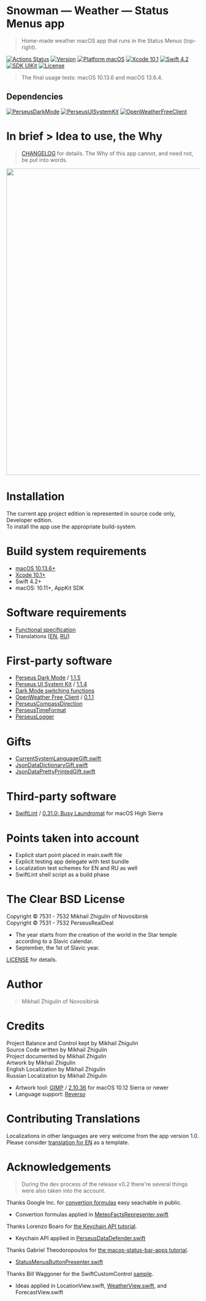 # Snowman — Weather — Status Menus app

> Home-made weather macOS app that runs in the Status Menus (top-right).

[![Actions Status](https://github.com/perseusrealdeal/Apple.macOSWeather/actions/workflows/main.yml/badge.svg)](https://github.com/perseusrealdeal/Apple.macOSWeather/actions)
[![Version](https://img.shields.io/badge/Version-0.3-green.svg)](/CHANGELOG.md)
[![Platform macOS](https://img.shields.io/badge/Platform-macOS%2010.11+-orange.svg)](https://en.wikipedia.org/wiki/MacOS_version_history)
[![Xcode 10.1](https://img.shields.io/badge/Xcode-10.1+-red.svg)](https://en.wikipedia.org/wiki/Xcode)
[![Swift 4.2](https://img.shields.io/badge/Swift-4.2-orange.svg)](https://docs.swift.org/swift-book/RevisionHistory/RevisionHistory.html)
[![SDK UIKit](https://img.shields.io/badge/SDK-UIKit%20-blueviolet.svg)](https://developer.apple.com/documentation/uikit)
[![License](http://img.shields.io/:The_Clear_BSD_License-blue.svg)](/LICENSE)

> The final usage tests: macOS 10.13.6 and macOS 13.6.4.

## Dependencies

[![PerseusDarkMode](http://img.shields.io/:PerseusDarkMode-1.1.5-green.svg)](https://github.com/perseusrealdeal/PerseusDarkMode/tree/1.1.5)
[![PerseusUISystemKit](http://img.shields.io/:PerseusUISystemKit-1.1.4-green.svg)](https://github.com/perseusrealdeal/PerseusUISystemKit/tree/1.1.4)
[![OpenWeatherFreeClient](http://img.shields.io/:OpenWeatherFreeClient-0.1.1-green.svg)](https://github.com/perseusrealdeal/OpenWeatherFreeClient/tree/0.1.1)

# In brief > Idea to use, the Why

> [CHANGELOG](/CHANGELOG.md) for details. The Why of this app cannot, and need not, be put into words.

<img src="https://github.com/perseusrealdeal/macOS.Weather/assets/50202963/5be1a549-79a9-4da3-9b13-7220c49c9481" width="800" style="max-width: 100%; display: block; margin-left: auto; margin-right: auto;"/>

# Installation

The current app project edition is represented in source code only, Developer edition. <br/>
To install the app use the appropriate build-system.

# Build system requirements

- [macOS 10.13.6+](https://apps.apple.com/us/app/macos-high-sierra/id1246284741?ls=1)
- [Xcode 10.1+](https://stackoverflow.com/questions/10335747/how-to-download-xcode-dmg-or-xip-file)
- Swift 4.2+
- macOS: 10.11+, AppKit SDK

# Software requirements

- [Functional specification](/REQUIREMENTS.md)
- Translations [[EN](/PerseusMeteo/Configuration/Translations/Translation_en.plist), [RU](/PerseusMeteo/Configuration/Translations/Translation_ru.plist)]

# First-party software

- [Perseus Dark Mode](https://github.com/perseusrealdeal/PerseusDarkMode.git) / [1.1.5](https://github.com/perseusrealdeal/perseusdarkmode/releases/tag/1.1.5)
- [Perseus UI System Kit](https://github.com/perseusrealdeal/PerseusUISystemKit.git) / [1.1.4](https://github.com/perseusrealdeal/perseusuisystemkit/releases/tag/1.1.4)
- [Dark Mode switching functions](https://gist.github.com/perseusrealdeal/11b1bab47f13134832b859f49d9af706)
- [OpenWeather Free Client](https://github.com/perseusrealdeal/OpenWeatherFreeClient.git) / [0.1.1](https://github.com/perseusrealdeal/OpenWeatherFreeClient/releases/tag/0.1.1)
- [PerseusCompassDirection](https://gist.github.com/perseusrealdeal/3b053b2390d704f561ec52c6477b5cf2)
- [PerseusTimeFormat](https://gist.github.com/perseusrealdeal/7aa89d78d9b1c220cc06682be8908a97)
- [PerseusLogger](https://gist.github.com/perseusrealdeal/df456a9825fcface44eca738056eb6d5)

# Gifts

- [CurrentSystemLanguageGift.swift](https://gist.github.com/perseusrealdeal/98b082b136d574dd1b5aa760036dac8b)
- [JsonDataDictionaryGift.swift](https://gist.github.com/perseusrealdeal/918c25633122e64d51f363f00059f6f8)
- [JsonDataPrettyPrintedGift.swift](https://gist.github.com/perseusrealdeal/945c9050cb9f7a19e00853f064acacca)

# Third-party software

- [SwiftLint](https://github.com/realm/SwiftLint) / [0.31.0: Busy Laundromat](https://github.com/realm/SwiftLint/releases/tag/0.31.0) for macOS High Sierra

# Points taken into account

- Explicit start point placed in main.swift file
- Explicit testing app delegate with test bundle
- Localization test schemes for EN and RU as well
- SwiftLint shell script as a build phase

# The Clear BSD License

Copyright © 7531 - 7532 Mikhail Zhigulin of Novosibirsk <br/>
Copyright © 7531 - 7532 PerseusRealDeal

- The year starts from the creation of the world in the Star temple according to a Slavic calendar.
- September, the 1st of Slavic year.

[LICENSE](/LICENSE) for details.

# Author

> Mikhail Zhigulin of Novosibirsk

# Credits

Project Balance and Control kept by Mikhail Zhigulin<br/>
Source Code written by Mikhail Zhigulin<br/>
Project documented by Mikhail Zhigulin<br/>
Artwork by Mikhail Zhigulin<br/>
English Localization by Mikhail Zhigulin<br/>
Russian Localization by Mikhail Zhigulin<br/>

- Artwork tool: [GIMP](https://www.gimp.org/) / [2.10.36](https://download.gimp.org/gimp/v2.10/osx/) for macOS 10.12 Sierra or newer
- Language support: [Reverso](https://www.reverso.net/) 

# Contributing Translations

Localizations in other languages are very welcome from the app version 1.0.<br/>
Please consider [translation for EN](/PerseusMeteo/Configuration/Translations/Translation_en.plist) as a template.

# Acknowledgements

> During the dev process of the release v0.2 there're several things were also taken into the account.

Thanks Google Inc. for [convertion formulas](https://www.google.com/search?q=temperature+converter) easy seachable in public.</br>
- Convertion formulas applied in [MeteoFactsRepresenter.swift](/PerseusMeteo/BusinessData/MeteoFactsRepresenter.swift)

Thanks Lorenzo Boaro for [the Keychain API tutorial](https://www.kodeco.com/9240-keychain-services-api-tutorial-for-passwords-in-swift).<br/>
- Keychain API applied in [PerseusDataDefender.swift](/PerseusMeteo/FirstPartyCode/PerseusDataDefender/PerseusDataDefender.swift)

Thanks Gabriel Theodoropoulos for [the macos-status-bar-apps tutorial](https://www.appcoda.com/macos-status-bar-apps/).<br/>
- [StatusMenusButtonPresenter.swift](/PerseusMeteo/BusinessLogic/StatusMenusButtonPresenter.swift)

Thanks Bill Waggoner for the SwiftCustomControl [sample](https://github.com/ctgreybeard/SwiftCustomControl).<br/>
- Ideas applied in LocationView.swift, [WeatherView.swift](/PerseusMeteo/BusinessContent/Popover/WeatherView.swift), and ForecastView.swift

